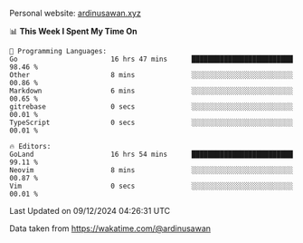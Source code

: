 Personal website: [ardinusawan.xyz](https://ardinusawan.xyz)

<!--START_SECTION:waka-->
📊 **This Week I Spent My Time On** 

```text
💬 Programming Languages: 
Go                       16 hrs 47 mins      █████████████████████████   98.46 % 
Other                    8 mins              ░░░░░░░░░░░░░░░░░░░░░░░░░   00.86 % 
Markdown                 6 mins              ░░░░░░░░░░░░░░░░░░░░░░░░░   00.65 % 
gitrebase                0 secs              ░░░░░░░░░░░░░░░░░░░░░░░░░   00.01 % 
TypeScript               0 secs              ░░░░░░░░░░░░░░░░░░░░░░░░░   00.01 % 

🔥 Editors: 
GoLand                   16 hrs 54 mins      █████████████████████████   99.11 % 
Neovim                   8 mins              ░░░░░░░░░░░░░░░░░░░░░░░░░   00.87 % 
Vim                      0 secs              ░░░░░░░░░░░░░░░░░░░░░░░░░   00.01 % 
```


 Last Updated on 09/12/2024 04:26:31 UTC
<!--END_SECTION:waka-->
Data taken from https://wakatime.com/@ardinusawan
